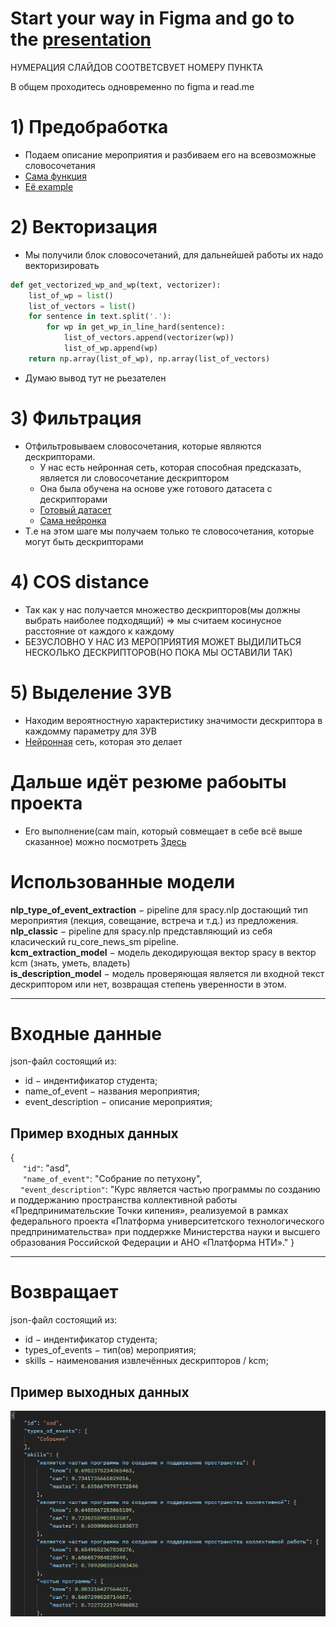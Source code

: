 # Start your way in Figma and go to the <a href="https://www.figma.com/file/4HbMyZxgJKBLKcD9ZaBLh8/It's_Project_NLP?type=design&node-id=0-1&t=Hb6iKImZlqch5dmd-0" target="_blank">presentation</a>
НУМЕРАЦИЯ СЛАЙДОВ СООТВЕТСВУЕТ НОМЕРУ ПУНКТА

В общем проходитесь одновременно по figma и read.me

# 1) Предобработка
* Подаем описание мероприятия и разбиваем его на всевозможные словосочетания
* <a href="https://github.com/MikeTsvirkunov/ITS_project/blob/FastApi/Code/Projecting/Objects/Analysers/Functions/get_word_pairs.py">Сама функция</a>
* <a href="https://github.com/MikeTsvirkunov/ITS_project/blob/FastApi/Code/Projecting/Objects/Analysers/Functions/get_word_pairs.py">Её example</a>

# 2) Векторизация
* Мы получили блок словосочетаний, для дальнейшей работы их надо векторизировать
```Python
def get_vectorized_wp_and_wp(text, vectorizer):
    list_of_wp = list()
    list_of_vectors = list()
    for sentence in text.split('.'):
        for wp in get_wp_in_line_hard(sentence):
            list_of_vectors.append(vectorizer(wp))
            list_of_wp.append(wp)
    return np.array(list_of_wp), np.array(list_of_vectors)
```
* Думаю вывод тут не рьезателен

# 3) Фильтрация
* Отфильтровываем словосочетания, которые  являются дескрипторами.
  * У нас есть нейронная сеть, которая способная предсказать, является ли словосочетание дескриптором
  * Она была обучена на основе уже готового датасета с дескрипторами
  * <a href="https://github.com/MikeTsvirkunov/ITS_project/blob/FastApi/Data/data.json">Готовый датасет</a>
  * <a href="https://github.com/MikeTsvirkunov/ITS_project/blob/FastApi/Code/Teach/is_descriptor_spacy.ipynb">Сама нейронка</a>
* Т.е на этом шаге мы получаем только те словосочетания, которые могут быть дескрипторами

# 4) COS distance

* Так как у нас получается множество дескрипторов(мы должны выбрать наиболее подходящий) => мы считаем косинусное расстояние от каждого к каждому
* БЕЗУСЛОВНО У НАС ИЗ МЕРОПРИЯТИЯ МОЖЕТ ВЫДИЛИТЬСЯ НЕСКОЛЬКО ДЕСКРИПТОРОВ(НО ПОКА МЫ ОСТАВИЛИ ТАК)

# 5) Выделение ЗУВ

* Находим вероятностную характеристику значимости дескриптора в каждомму параметру для ЗУВ
* <a href="https://github.com/MikeTsvirkunov/ITS_project/blob/FastApi/Code/Teach/vectorize_from_discriptors_KCM.ipynb">Нейронная</a> сеть, которая это делает


# Дальше идёт резюме рабоыты проекта
* Его выполнение(сам main, который совмещает в себе всё выше сказанное) можно посмотреть <a href="https://github.com/MikeTsvirkunov/ITS_project/blob/FastApi/Code/Projecting/main.py">Здесь</a>






# Использованные модели

<b>nlp_type_of_event_extraction</b> $-$ pipeline для spacy.nlp достающий тип мероприятия (лекция, совещание, встреча и т.д.) из предложения.
<br>
<b>nlp_classic</b> $-$ pipeline для spacy.nlp представляющий из себя класический ru_core_news_sm pipeline.
<br>
<b>kcm_extraction_model</b> $-$ модель декодирующая вектор spacy в вектор kcm (знать, уметь, владеть)
<br>
<b>is_description_model</b> $-$ модель проверяющая является ли входной текст дескриптором или нет, возвращая степень уверенности в этом.

***
# Входные данные

json-файл состоящий из:
- id $-$ индентификатор студента;
- name_of_event $-$ названия мероприятия;
- event_description $-$ описание мероприятия;

## Пример входных данных
{<br>
$~~~~$ `"id"`: "asd",
<br>
$~~~~$ `"name_of_event"`: "Собрание по петухону",
<br>
$~~~~$`"event_description"`: "Курс является частью программы по созданию и поддержанию пространства коллективной работы «Предпринимательские Точки кипения», реализуемой в рамках федерального проекта «Платформа университетского технологического предпринимательства» при поддержке Министерства науки и высшего образования Российской Федерации и АНО «Платформа НТИ»."
}

***
# Возвращает
json-файл состоящий из:
- id $-$ индентификатор студента;
- types_of_events $-$ тип(ов) мероприятия;
- skills $-$ наименования извлечённых дескрипторов / kcm;

## Пример выходных данных
![alt text](./img.png)
